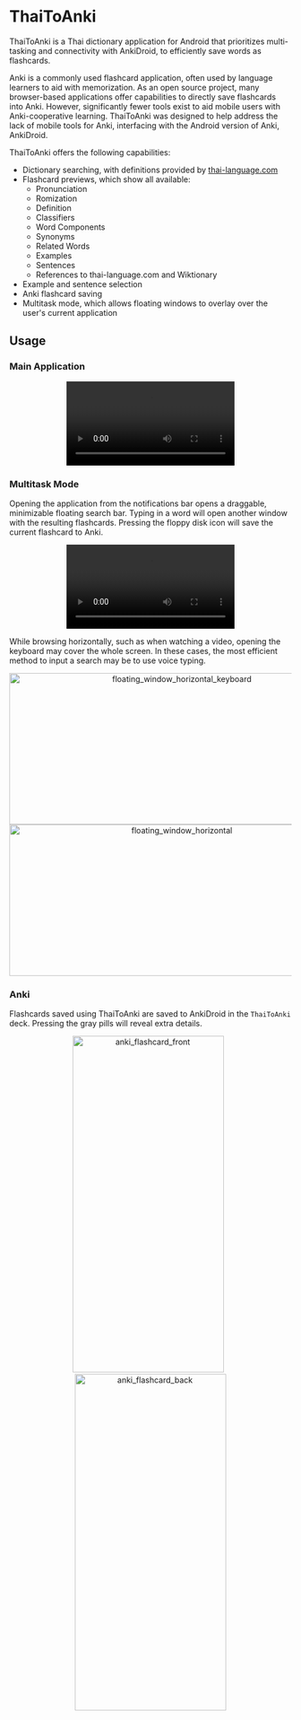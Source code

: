 # ThaiToAnki
ThaiToAnki is a Thai dictionary application for Android that prioritizes multi-tasking and connectivity with AnkiDroid, to efficiently save words as flashcards.

Anki is a commonly used flashcard application, often used by language learners to aid with memorization. As an open source project, many browser-based applications offer capabilities to directly save flashcards into Anki. However, significantly fewer tools exist to aid mobile users with Anki-cooperative learning. ThaiToAnki was designed to help address the lack of mobile tools for Anki, interfacing with the Android version of Anki, AnkiDroid.

ThaiToAnki offers the following capabilities:
- Dictionary searching, with definitions provided by [thai-language.com](http://thai-language.com/)
- Flashcard previews, which show all available:
  - Pronunciation
  - Romization
  - Definition
  - Classifiers
  - Word Components
  - Synonyms
  - Related Words
  - Examples
  - Sentences
  - References to thai-language.com and Wiktionary
- Example and sentence selection
- Anki flashcard saving
- Multitask mode, which allows floating windows to overlay over the user's current application

## Usage
### Main Application
<div align="center">
  <video src="https://github.com/user-attachments/assets/92038f6d-d0b7-4057-9dd6-7f8320e9dfb2"/>
</div>

### Multitask Mode
Opening the application from the notifications bar opens a draggable, minimizable floating search bar. Typing in a word will open another window with the resulting flashcards. Pressing the floppy disk icon will save the current flashcard to Anki.

<div align="center">
  <video src="https://github.com/user-attachments/assets/b2bd301b-2674-4b94-8658-7af8c51e9456"/>
</div>

While browsing horizontally, such as when watching a video, opening the keyboard may cover the whole screen. In these cases, the most efficient method to input a search may be to use voice typing.

<div align="center">
  <img width="600" height="270" alt="floating_window_horizontal_keyboard" src="https://github.com/user-attachments/assets/6e0724b9-ef05-461e-8d12-b5ea51d44ed2" />
  <img width="600" height="270" alt="floating_window_horizontal" src="https://github.com/user-attachments/assets/34bbc43d-7b13-41e2-99b8-0596f8aa6fbc" />
</div>

### Anki
Flashcards saved using ThaiToAnki are saved to AnkiDroid in the `ThaiToAnki` deck. Pressing the gray pills will reveal extra details.

<div align="center">
  <img width="270" height="600" alt="anki_flashcard_front" src="https://github.com/user-attachments/assets/e08d58bf-d8ff-43b1-af9d-4227ef4882c0" />
  &nbsp;
  <img width="270" height="600" alt="anki_flashcard_back" src="https://github.com/user-attachments/assets/2165bae2-27e8-4537-afa3-a7b6e81e1528" />
</div>




